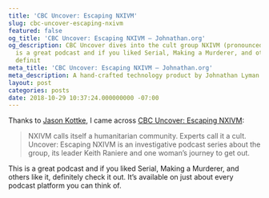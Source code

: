 ```yaml
---
title: 'CBC Uncover: Escaping NXIVM'
slug: cbc-uncover-escaping-nxivm
featured: false
og_title: 'CBC Uncover: Escaping NXIVM – Johnathan.org'
og_description: CBC Uncover dives into the cult group NXIVM (pronounced Nexium). This
  is a great podcast and if you liked Serial, Making a Murderer, and others like it,
  definit
meta_title: 'CBC Uncover: Escaping NXIVM – Johnathan.org'
meta_description: A hand-crafted technology product by Johnathan Lyman
layout: post
categories: posts
date: 2018-10-29 10:37:24.000000000 -07:00
---
```


Thanks to [Jason Kottke](https://kottke.org/18/10/quick-podcast-recommendations), I came across [CBC Uncover: Escaping NXIVM](https://www.cbc.ca/radio/podcasts/current-affairs-information/uncover/):

> NXIVM calls itself a humanitarian community. Experts call it a cult. Uncover: Escaping NXIVM is an investigative podcast series about the group, its leader Keith Raniere and one woman’s journey to get out.

This is a great podcast and if you liked Serial, Making a Murderer, and others like it, definitely check it out. It’s available on just about every podcast platform you can think of.

